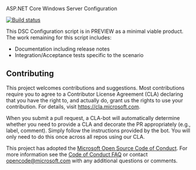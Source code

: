 ASP.NET Core Windows Server Configuration

[![Build status](https://ci.appveyor.com/api/projects/status/71329l9a1ct60esr/branch/master?svg=true)](https://ci.appveyor.com/project/mgreenegit/netcorewindowsserverconfig/branch/master)

This DSC Configuration script is in PREVIEW
as a minimal viable product.
The work remaining for this script includes:

- Documentation including release notes
- Integration/Acceptance tests specific to the scenario

## Contributing

This project welcomes contributions and suggestions.  Most contributions require you to agree to a
Contributor License Agreement (CLA) declaring that you have the right to, and actually do, grant us
the rights to use your contribution. For details, visit https://cla.microsoft.com.

When you submit a pull request, a CLA-bot will automatically determine whether you need to provide
a CLA and decorate the PR appropriately (e.g., label, comment). Simply follow the instructions
provided by the bot. You will only need to do this once across all repos using our CLA.

This project has adopted the [Microsoft Open Source Code of Conduct](https://opensource.microsoft.com/codeofconduct/).
For more information see the [Code of Conduct FAQ](https://opensource.microsoft.com/codeofconduct/faq/) or
contact [opencode@microsoft.com](mailto:opencode@microsoft.com) with any additional questions or comments.
